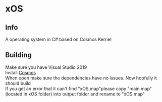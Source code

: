 # xOS
## Info 
A operating system in C# based on Cosmos Kernel 
## Building
Make sure you have Visual Studio 2019\
Install [Cosmos](https://www.gocosmos.org)\
When open make sure the dependencies have no issues. Now hopfully it should build\
If you get an error that it can't find "xOS.map"please copy "main.map" (located in xOS folder) into output folder and rename to "xOS.map"
